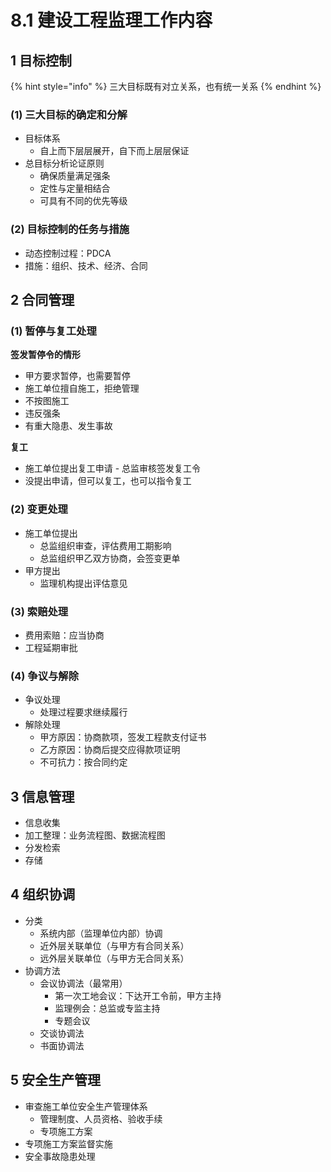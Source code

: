 # 8.1 建设工程监理工作内容

## 1 目标控制

{% hint style="info" %}
三大目标既有对立关系，也有统一关系
{% endhint %}

### (1) 三大目标的确定和分解

* 目标体系
  * 自上而下层层展开，自下而上层层保证
* 总目标分析论证原则
  * 确保质量满足强条
  * 定性与定量相结合
  * 可具有不同的优先等级

### (2) 目标控制的任务与措施

* 动态控制过程：PDCA
* 措施：组织、技术、经济、合同

## 2 合同管理

### (1) 暂停与复工处理

**签发暂停令的情形**

* 甲方要求暂停，也需要暂停
* 施工单位擅自施工，拒绝管理
* 不按图施工
* 违反强条
* 有重大隐患、发生事故

**复工**

* 施工单位提出复工申请 - 总监审核签发复工令
* 没提出申请，但可以复工，也可以指令复工

### (2) 变更处理

* 施工单位提出
  * 总监组织审查，评估费用工期影响
  * 总监组织甲乙双方协商，会签变更单
* 甲方提出
  * 监理机构提出评估意见

### (3) 索赔处理

* 费用索赔：应当协商
* 工程延期审批

### (4) 争议与解除

* 争议处理
  * 处理过程要求继续履行
* 解除处理
  * 甲方原因：协商款项，签发工程款支付证书
  * 乙方原因：协商后提交应得款项证明
  * 不可抗力：按合同约定

## 3 信息管理

* 信息收集
* 加工整理：业务流程图、数据流程图
* 分发检索
* 存储

## 4 组织协调

* 分类
  * 系统内部（监理单位内部）协调
  * 近外层关联单位（与甲方有合同关系）
  * 远外层关联单位（与甲方无合同关系）
* 协调方法
  * 会议协调法（最常用）
    * 第一次工地会议：下达开工令前，甲方主持
    * 监理例会：总监或专监主持
    * 专题会议
  * 交谈协调法
  * 书面协调法

## 5 安全生产管理

* 审查施工单位安全生产管理体系
  * 管理制度、人员资格、验收手续
  * 专项施工方案
* 专项施工方案监督实施
* 安全事故隐患处理
